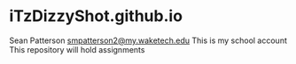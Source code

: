 # iTzDizzyShot.github.io

Sean Patterson smpatterson2@my.waketech.edu
This is my school account
This repository will hold assignments